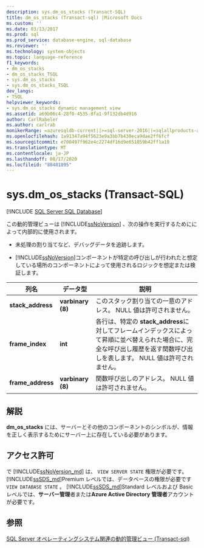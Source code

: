 ```yaml
---
description: sys.dm_os_stacks (Transact-SQL)
title: dm_os_stacks (Transact-sql) |Microsoft Docs
ms.custom: ''
ms.date: 03/13/2017
ms.prod: sql
ms.prod_service: database-engine, sql-database
ms.reviewer: ''
ms.technology: system-objects
ms.topic: language-reference
f1_keywords:
- dm_os_stacks
- dm_os_stacks_TSQL
- sys.dm_os_stacks
- sys.dm_os_stacks_TSQL
dev_langs:
- TSQL
helpviewer_keywords:
- sys.dm_os_stacks dynamic management view
ms.assetid: a69b06c4-28f0-4535-8fa1-9f132db4d916
author: CarlRabeler
ms.author: carlrab
monikerRange: =azuresqldb-current||>=sql-server-2016||=sqlallproducts-allversions||>=sql-server-linux-2017||=azuresqldb-mi-current
ms.openlocfilehash: 1a91347a94f5623e9a3bb7b430eca9dae2ff6fcf
ms.sourcegitcommit: e700497f962e4c2274df16d9e651059b42ff1a10
ms.translationtype: MT
ms.contentlocale: ja-JP
ms.lasthandoff: 08/17/2020
ms.locfileid: "88481895"
---
```

# <a name="sysdm_os_stacks-transact-sql"></a>sys.dm_os_stacks (Transact-SQL)
[!INCLUDE [SQL Server SQL Database](../../includes/applies-to-version/sql-asdb.md)]

  この動的管理ビューは [!INCLUDE[ssNoVersion](../../includes/ssnoversion-md.md)] 、次の操作を実行するためにによって内部的に使用されます。  
  
-   未処理の割り当てなど、デバッグデータを追跡します。  
  
-   [!INCLUDE[ssNoVersion](../../includes/ssnoversion-md.md)]コンポーネントが特定の呼び出しが行われたと想定している場所のコンポーネントによって使用されるロジックを想定または検証します。  
  
|列名|データ型|説明|  
|-----------------|---------------|-----------------|  
|**stack_address**|**varbinary (8)**|このスタック割り当ての一意のアドレス。 NULL 値は許可されません。|  
|**frame_index**|**int**|各行は、特定の **stack_address**に対してフレームインデックスによって昇順に並べ替えられた場合に、完全な呼び出し履歴を返す関数呼び出しを表します。 NULL 値は許可されません。|  
|**frame_address**|**varbinary (8)**|関数呼び出しのアドレス。 NULL 値は許可されません。|  
  
## <a name="remarks"></a>解説  
 **dm_os_stacks** には、サーバーとその他のコンポーネントのシンボルが、情報を正しく表示するためにサーバー上に存在している必要があります。  
  
## <a name="permissions"></a>アクセス許可

で [!INCLUDE[ssNoVersion_md](../../includes/ssnoversion-md.md)] は、 `VIEW SERVER STATE` 権限が必要です。   
[!INCLUDE[ssSDS_md](../../includes/sssds-md.md)]Premium レベルでは、データベースの権限が必要です `VIEW DATABASE STATE` 。 [!INCLUDE[ssSDS_md](../../includes/sssds-md.md)]Standard レベルおよび Basic レベルでは、**サーバー管理**者または**Azure Active Directory 管理者**アカウントが必要です。   


## <a name="see-also"></a>参照  
  [SQL Server オペレーティングシステム関連の動的管理ビュー &#40;Transact-sql&#41;](../../relational-databases/system-dynamic-management-views/sql-server-operating-system-related-dynamic-management-views-transact-sql.md)  
  
  
